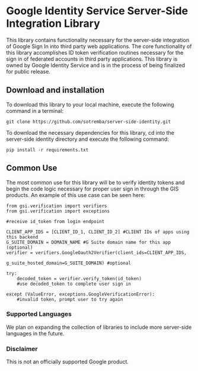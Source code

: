 # Google Identity Service Server-Side Integration Library

This library contains functionality necessary for the server-side integration of Google Sign In into third party web applications. The core functionality of this library accomplishes ID token verification routines necessary for the sign in of federated accounts in third party applications. This library is owned by Google Identity Service and is in the process of being finalized for public release.

## Download and installation
To download this library to your local machine, execute the following command in a terminal:
~~~
git clone https://github.com/sotremba/server-side-identity.git
~~~

To download the necessary dependencies for this library, cd into the server-side identity directory and execute the following command:
~~~
pip install -r requirements.txt
~~~

## Common Use
The most common use for this library will be to verify identity tokens and begin the code logic necessary for proper user sign in through the GIS products. An example of this use case can be seen here:

~~~
from gsi.verification import verifiers
from gsi.verification import exceptions

#receive id_token from login endpoint

CLIENT_APP_IDS = [CLIENT_ID_1, CLIENT_ID_2] #CLIENT IDs of apps using this backend
G_SUITE_DOMAIN = DOMAIN_NAME #G Suite domain name for this app (optional)
verifier = verifiers.GoogleOauth2Verifier(client_ids=CLIENT_APP_IDS,
                                              g_suite_hosted_domain=G_SUITE_DOMAIN) #optional                                             

try:
    decoded_token = verifier.verify_token(id_token)
    #use decoded_token to complete user sign in

except (ValueError, exceptions.GoogleVerificationError):
    #invalid token, prompt user to try again
~~~


### Supported Languages
We plan on expanding the collection of libraries to include more server-side languages in the future.

### Disclaimer
This is not an officially supported Google product.
